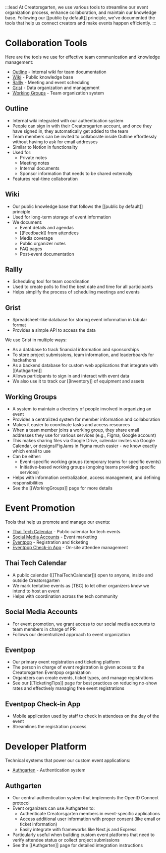 :::lead
At Creatorsgarten, we use various tools to streamline our event organization process, enhance collaboration, and maintain our knowledge base. Following our [[public by default]] principle, we've documented the tools that help us connect creators and make events happen efficiently.
:::

# Collaboration Tools

Here are the tools we use for effective team communication and knowledge management:

- [Outline](#outline) - Internal wiki for team documentation
- [Wiki](#wiki) - Public knowledge base
- [Rallly](#rallly) - Meeting and event scheduling
- [Grist](#grist) - Data organization and management
- [Working Groups](#working-groups) - Team organization system

## Outline

- Internal wiki integrated with our authentication system
- People can sign in with their Creatorsgarten account, and once they have signed in, they automatically get added to the team
- Team members can be invited to collaborate inside Outline effortlessly without having to ask for email addresses
- Similar to Notion in functionality
- Used for:
  - Private notes
  - Meeting notes
  - Internal documents
  - Sponsor information that needs to be shared externally
- Features real-time collaboration

## Wiki

- Our public knowledge base that follows the [[public by default]] principle
- Used for long-term storage of event information
- We document:
  - Event details and agendas
  - [[Feedback]] from attendees
  - Media coverage
  - Public organizer notes
  - FAQ pages
  - Post-event documentation

## Rallly

- Scheduling tool for team coordination
- Used to create polls to find the best date and time for all participants
- Helps simplify the process of scheduling meetings and events

## Grist

- Spreadsheet-like database for storing event information in tabular format
- Provides a simple API to access the data

We use Grist in multiple ways:

- As a database to track financial information and sponsorships
- To store project submissions, team information, and leaderboards for hackathons
- As a backend database for custom web applications that integrate with [[Authgarten]]
- Allows participants to sign in and interact with event data
- We also use it to track our [[Inventory]] of equipment and assets

## Working Groups

- A system to maintain a directory of people involved in organizing an event
- Provides a centralized system for member information and collaboration
- Makes it easier to coordinate tasks and access resources
- When a team member joins a working group, they share email addresses they use for various services (e.g., Figma, Google account)
- This makes sharing files via Google Drive, calendar invites via Google Calendar, or designs/FigJams in Figma much easier - we know exactly which email to use
- Can be either:
  - Event-specific working groups (temporary teams for specific events)
  - Initiative-based working groups (ongoing teams providing specific services)
- Helps with information centralization, access management, and defining responsibilities
- See the [[WorkingGroups]] page for more details

# Event Promotion

Tools that help us promote and manage our events:

- [Thai Tech Calendar](#thai-tech-calendar) - Public calendar for tech events
- [Social Media Accounts](#social-media-accounts) - Event marketing
- [Eventpop](#eventpop) - Registration and ticketing
- [Eventpop Check-in App](#eventpop-check-in-app) - On-site attendee management

## Thai Tech Calendar

- A public calendar ([[ThaiTechCalendar]]) open to anyone, inside and outside Creatorsgarten
- We mark tentative events as [TBC] to let other organizers know we intend to host an event
- Helps with coordination across the tech community

## Social Media Accounts

- For event promotion, we grant access to our social media accounts to team members in charge of PR
- Follows our decentralized approach to event organization

## Eventpop

- Our primary event registration and ticketing platform
- The person in charge of event registration is given access to the Creatorsgarten Eventpop organization
- Organizers can create events, ticket types, and manage registrations
- See our [[TicketingTips]] page for best practices on reducing no-show rates and effectively managing free event registrations

## Eventpop Check-in App

- Mobile application used by staff to check in attendees on the day of the event
- Streamlines the registration process

# Developer Platform

Technical systems that power our custom event applications:

- [Authgarten](#authgarten) - Authentication system

## Authgarten

- Our central authentication system that implements the OpenID Connect protocol
- Event organizers can use Authgarten to:
  - Authenticate Creatorsgarten members in event-specific applications
  - Access additional user information with proper consent (like email or ticket information)
  - Easily integrate with frameworks like Next.js and Express
- Particularly useful when building custom event platforms that need to verify attendee status or collect project submissions
- See the [[Authgarten]] page for detailed integration instructions
